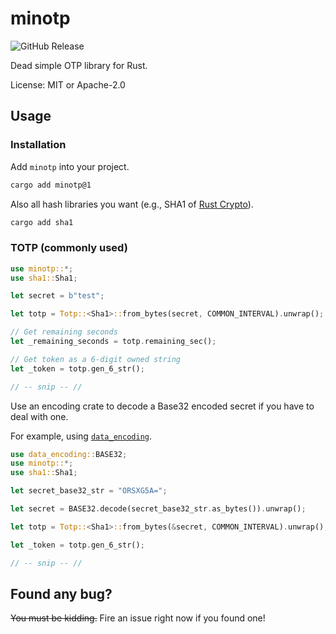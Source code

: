 # minotp

![GitHub Release](https://img.shields.io/github/v/release/chardon55/minotp)

Dead simple OTP library for Rust.

License: MIT or Apache-2.0

## Usage

### Installation

Add `minotp` into your project.

```bash
cargo add minotp@1
```

Also all hash libraries you want (e.g., SHA1 of [Rust Crypto](https://github.com/RustCrypto)).

```bash
cargo add sha1
```

### TOTP (commonly used)

```rust
use minotp::*;
use sha1::Sha1;

let secret = b"test";

let totp = Totp::<Sha1>::from_bytes(secret, COMMON_INTERVAL).unwrap();

// Get remaining seconds
let _remaining_seconds = totp.remaining_sec();

// Get token as a 6-digit owned string
let _token = totp.gen_6_str();

// -- snip -- //
```

Use an encoding crate to decode a Base32 encoded secret
if you have to deal with one.

For example, using [`data_encoding`](https://crates.io/crates/data-encoding).

```rust
use data_encoding::BASE32;
use minotp::*;
use sha1::Sha1;

let secret_base32_str = "ORSXG5A=";

let secret = BASE32.decode(secret_base32_str.as_bytes()).unwrap();

let totp = Totp::<Sha1>::from_bytes(&secret, COMMON_INTERVAL).unwrap();

let _token = totp.gen_6_str();

// -- snip -- //
```

## Found any bug?

~~You must be kidding.~~ Fire an issue right now if you found one!
